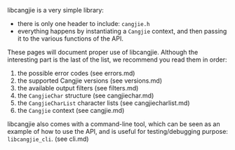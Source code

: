 libcangjie is a very simple library:

* there is only one header to include: `cangjie.h`
* everything happens by instantiating a `Cangjie` context, and then passing it
  to the various functions of the API.

These pages will document proper use of libcangjie. Although the interesting
part is the last of the list, we recommend you read them in order:

1. the possible error codes (see errors.md)
2. the supported Cangjie versions (see versions.md)
3. the available output filters (see filters.md)
4. the `CangjieChar` structure (see cangjiechar.md)
5. the `CangjieCharList` character lists (see cangjiecharlist.md)
6. the `Cangjie` context (see cangjie.md)

libcangjie also comes with a command-line tool, which can be seen as an
example of how to use the API, and is useful for testing/debugging purpose:
`libcangjie_cli`. (see cli.md)
